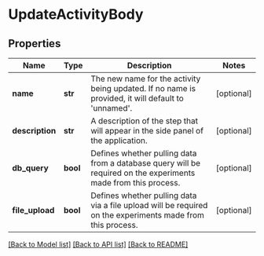 # UpdateActivityBody

## Properties
Name | Type | Description | Notes
------------ | ------------- | ------------- | -------------
**name** | **str** | The new name for the activity being updated. If no name is provided, it will default to &#x27;unnamed&#x27;. | [optional] 
**description** | **str** | A description of the step that will appear in the side panel of the application. | [optional] 
**db_query** | **bool** | Defines whether pulling data from a database query will be required on the experiments made from this process. | [optional] 
**file_upload** | **bool** | Defines whether pulling data via a file upload will be required on the experiments made from this process. | [optional] 

[[Back to Model list]](../README.md#documentation-for-models) [[Back to API list]](../README.md#documentation-for-api-endpoints) [[Back to README]](../README.md)

